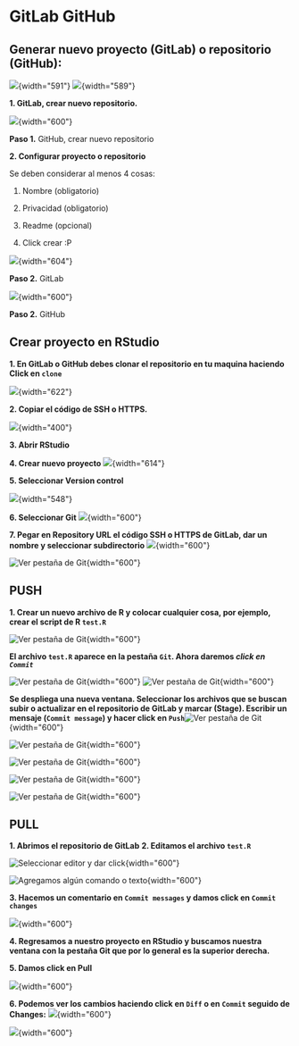 # GitLab GitHub

## Generar nuevo proyecto (GitLab) o repositorio (GitHub):

![](C:/Users/ogodinez/Documents/CnM/PruebaLibro/Libro_Prueba1/images/0b.png){width="591"} ![](C:/Users/ogodinez/Documents/CnM/PruebaLibro/Libro_Prueba1/images/0c.png){width="589"}

**1. GitLab, crear nuevo repositorio.**

![](C:/Users/ogodinez/Documents/CnM/PruebaLibro/Libro_Prueba1/images/0.png){width="600"}

**Paso 1.** GitHub, crear nuevo repositorio

**2. Configurar proyecto o repositorio**

Se deben considerar al menos 4 cosas:

1.  Nombre (obligatorio)

2.  Privacidad (obligatorio)

3.  Readme (opcional)

4.  Click crear :P

![](C:/Users/ogodinez/Documents/CnM/PruebaLibro/Libro_Prueba1/images/1b.png){width="604"}

**Paso 2.** GitLab

![](C:/Users/ogodinez/Documents/CnM/PruebaLibro/Libro_Prueba1/images/1.png){width="600"}

**Paso 2.** GitHub

## Crear proyecto en RStudio

**1. En GitLab o GitHub debes clonar el repositorio en tu maquina haciendo Click en `clone`**

![](C:/Users/ogodinez/Documents/CnM/PruebaLibro/Libro_Prueba1/images/2.png){width="622"}

**2. Copiar el código de SSH o HTTPS.**

![](C:/Users/ogodinez/Documents/CnM/PruebaLibro/Libro_Prueba1/images/3b.png){width="400"}

**3. Abrir RStudio**

**4. Crear nuevo proyecto** ![](C:/Users/ogodinez/Documents/CnM/PruebaLibro/Libro_Prueba1/images/4.png){width="614"}

**5. Seleccionar Version control**

![](C:/Users/ogodinez/Documents/CnM/PruebaLibro/Libro_Prueba1/images/5.png){width="548"}

**6. Seleccionar Git** ![](C:/Users/ogodinez/Documents/CnM/PruebaLibro/Libro_Prueba1/images/6.png){width="600"}

**7. Pegar en Repository URL el código SSH o HTTPS de GitLab, dar un nombre y seleccionar subdirectorio** ![](C:/Users/ogodinez/Documents/CnM/PruebaLibro/Libro_Prueba1/images/7.png){width="600"}

![**Ver pestaña de Git**](C:/Users/ogodinez/Documents/CnM/PruebaLibro/Libro_Prueba1/images/8.png){width="600"}

## PUSH

**1. Crear un nuevo archivo de R y colocar cualquier cosa, por ejemplo, crear el script de R `test.R`**

![Ver pestaña de Git](C:/Users/ogodinez/Documents/CnM/PruebaLibro/Libro_Prueba1/images/9.png){width="600"}

**El archivo `test.R` aparece en la pestaña `Git`. Ahora daremos *click en `Commit`***

![Ver pestaña de Git](C:/Users/ogodinez/Documents/CnM/PruebaLibro/Libro_Prueba1/images/10.png){width="600"} ![Ver pestaña de Git](C:/Users/ogodinez/Documents/CnM/PruebaLibro/Libro_Prueba1/images/11.png){width="600"}

**Se despliega una nueva ventana. Seleccionar los archivos que se buscan subir o actualizar en el repositorio de GitLab y marcar (Stage). Escribir un mensaje (`Commit message`) y hacer click en `Push`**![Ver pestaña de Git](C:/Users/ogodinez/Documents/CnM/PruebaLibro/Libro_Prueba1/images/12.png){width="600"}

![Ver pestaña de Git](C:/Users/ogodinez/Documents/CnM/PruebaLibro/Libro_Prueba1/images/13.png){width="600"}

![Ver pestaña de Git](C:/Users/ogodinez/Documents/CnM/PruebaLibro/Libro_Prueba1/images/14.png){width="600"}

![Ver pestaña de Git](C:/Users/ogodinez/Documents/CnM/PruebaLibro/Libro_Prueba1/images/15.png){width="600"}

![Ver pestaña de Git](C:/Users/ogodinez/Documents/CnM/PruebaLibro/Libro_Prueba1/images/16.png){width="600"}

## PULL

**1. Abrimos el repositorio de GitLab** **2. Editamos el archivo `test.R`**

![Seleccionar editor y dar click](C:/Users/ogodinez/Documents/CnM/PruebaLibro/Libro_Prueba1/images/17.png){width="600"}

![Agregamos algún comando o texto](C:/Users/ogodinez/Documents/CnM/PruebaLibro/Libro_Prueba1/images/18.png){width="600"}

**3. Hacemos un comentario en `Commit messages` y damos click en `Commit changes`**

![](C:/Users/ogodinez/Documents/CnM/PruebaLibro/Libro_Prueba1/images/20.png){width="600"}

**4. Regresamos a nuestro proyecto en RStudio y buscamos nuestra ventana con la pestaña Git que por lo general es la superior derecha.**

**5. Damos click en Pull**

![](C:/Users/ogodinez/Documents/CnM/PruebaLibro/Libro_Prueba1/images/21.png){width="600"}

**6. Podemos ver los cambios haciendo click en `Diff` o en `Commit` seguido de Changes:**
![](C:/Users/ogodinez/Documents/CnM/PruebaLibro/Libro_Prueba1/images/22.png){width="600"}

![](C:/Users/ogodinez/Documents/CnM/PruebaLibro/Libro_Prueba1/images/23.png){width="600"}
